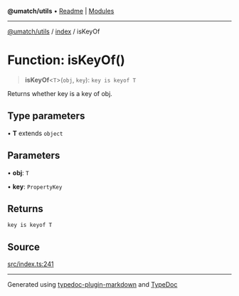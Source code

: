 **@umatch/utils** • [Readme](../../index.md) \| [Modules](../../modules.md)

***

[@umatch/utils](../../modules.md) / [index](../index.md) / isKeyOf

# Function: isKeyOf()

> **isKeyOf**\<`T`\>(`obj`, `key`): `key is keyof T`

Returns whether key is a key of obj.

## Type parameters

• **T** extends `object`

## Parameters

• **obj**: `T`

• **key**: `PropertyKey`

## Returns

`key is keyof T`

## Source

[src/index.ts:241](https://github.com/umatch-oficial/utils/blob/c6d91fc/src/index.ts#L241)

***

Generated using [typedoc-plugin-markdown](https://www.npmjs.com/package/typedoc-plugin-markdown) and [TypeDoc](https://typedoc.org/)
